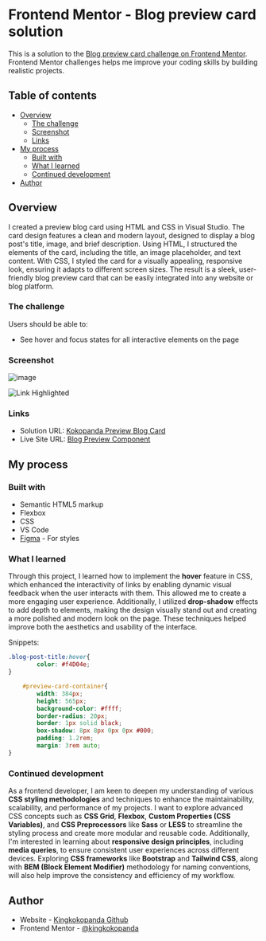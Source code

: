 # Frontend Mentor - Blog preview card solution

This is a solution to the [Blog preview card challenge on Frontend Mentor](https://www.frontendmentor.io/challenges/blog-preview-card-ckPaj01IcS). Frontend Mentor challenges helps me improve your coding skills by building realistic projects. 

## Table of contents

- [Overview](#overview)
  - [The challenge](#the-challenge)
  - [Screenshot](#screenshot)
  - [Links](#links)
- [My process](#my-process)
  - [Built with](#built-with)
  - [What I learned](#what-i-learned)
  - [Continued development](#continued-development)
- [Author](#author)


## Overview
I created a preview blog card using HTML and CSS in Visual Studio. The card design features a clean and modern layout, designed to display a blog post's title, image, and brief description. Using HTML, I structured the elements of the card, including the title, an image placeholder, and text content. With CSS, I styled the card for a visually appealing, responsive look, ensuring it adapts to different screen sizes. The result is a sleek, user-friendly blog preview card that can be easily integrated into any website or blog platform.

### The challenge

Users should be able to:

- See hover and focus states for all interactive elements on the page

### Screenshot

![image](https://github.com/user-attachments/assets/6e68e0c8-39d2-4e86-bb3c-bac37db2caec)

![Link Highlighted](https://github.com/user-attachments/assets/83c4c3d7-7d05-4336-ac02-87cb2c858221)


### Links

- Solution URL: [Kokopanda Preview Blog Card](https://github.com/kingkokopanda/Preview-Blog-Card)
- Live Site URL: [Blog Preview Component](https://kingkokopanda.github.io/Preview-Blog-Card/)

## My process

### Built with

- Semantic HTML5 markup
- Flexbox
- CSS
- VS Code
- [Figma](https://www.figma.com/) - For styles

### What I learned

Through this project, I learned how to implement the **hover** feature in CSS, which enhanced the interactivity of links by enabling dynamic visual feedback when the user interacts with them. This allowed me to create a more engaging user experience. Additionally, I utilized **drop-shadow** effects to add depth to elements, making the design visually stand out and creating a more polished and modern look on the page. These techniques helped improve both the aesthetics and usability of the interface.

Snippets:

```css
.blog-post-title:hover{
        color: #f4D04e;
}
```
```css
    #preview-card-container{
        width: 384px;
        height: 565px;
        background-color: #ffff;
        border-radius: 20px;
        border: 1px solid black;
        box-shadow: 8px 8px 0px 0px #000;
        padding: 1.2rem;
        margin: 3rem auto;
}
```

### Continued development

As a frontend developer, I am keen to deepen my understanding of various **CSS styling methodologies** and techniques to enhance the maintainability, scalability, and performance of my projects. I want to explore advanced CSS concepts such as **CSS Grid**, **Flexbox**, **Custom Properties (CSS Variables)**, and **CSS Preprocessors** like **Sass** or **LESS** to streamline the styling process and create more modular and reusable code. Additionally, I'm interested in learning about **responsive design principles**, including **media queries**, to ensure consistent user experiences across different devices. Exploring **CSS frameworks** like **Bootstrap** and **Tailwind CSS**, along with **BEM (Block Element Modifier)** methodology for naming conventions, will also help improve the consistency and efficiency of my workflow.

## Author

- Website - [Kingkokopanda Github](https://github.com/kingkokopanda/Preview-Blog-Card)
- Frontend Mentor - [@kingkokopanda](https://www.frontendmentor.io/profile/kingkokopanda)

